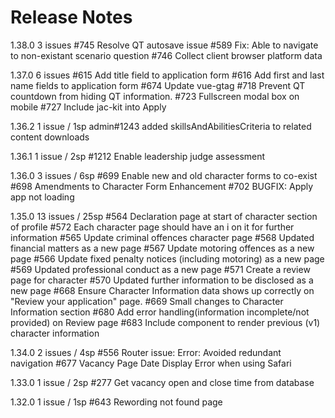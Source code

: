 # Release Notes #

1.38.0
3 issues
 #745 Resolve QT autosave issue
 #589 Fix: Able to navigate to non-existant scenario question
 #746 Collect client browser platform data

1.37.0
6 issues
 #615 Add title field to application form
 #616 Add first and last name fields to application form
 #674 Update vue-gtag
 #718 Prevent QT countdown from hiding QT information.
 #723 Fullscreen modal box on mobile
 #727 Include jac-kit into Apply

1.36.2
1 issue / 1sp
 admin#1243 added skillsAndAbilitiesCriteria to related content downloads

1.36.1
1 issue / 2sp
 #1212 Enable leadership judge assessment

 1.36.0
 3 issues / 6sp
 #699 Enable new and old character forms to co-exist
 #698 Amendments to Character Form Enhancement
 #702 BUGFIX: Apply app not loading

 1.35.0
 13 issues / 25sp
 #564 Declaration page at start of character section of profile
 #572 Each character page should have an i on it for further information
 #565 Update criminal offences character page
 #568 Updated financial matters as a new page
 #567 Update motoring offences as a new page
 #566 Update fixed penalty notices (including motoring) as a new page
 #569 Updated professional conduct as a new page
 #571 Create a review page for character
 #570 Updated further information to be disclosed as a new page
 #668 Ensure Character Information data shows up correctly on "Review your application" page.
 #669 Small changes to Character Information section
 #680 Add error handling(information incomplete/not provided) on Review page
 #683 Include component to render previous (v1) character information

1.34.0
2 issues / 4sp
 #556 Router issue: Error: Avoided redundant navigation
 #677 Vacancy Page Date Display Error when using Safari

1.33.0
1 issue / 2sp
 #277 Get vacancy open and close time from database

1.32.0
1 issue / 1sp
 #643 Rewording not found page


